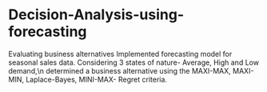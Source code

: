 # Decision-Analysis-using-forecasting
Evaluating business alternatives
Implemented forecasting model for seasonal sales data. Considering 3 states of nature- Average, High and Low demand,\n determined a business alternative using the MAXI-MAX, MAXI-MIN, Laplace-Bayes, MINI-MAX- Regret criteria.
